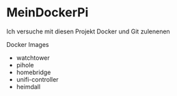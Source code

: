 # MeinDockerPi

Ich versuche mit diesen Projekt Docker und Git zulenenen

Docker Images
- watchtower
- pihole
- homebridge
- unifi-controller
- heimdall
